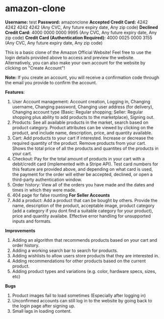 # amazon-clone

__Username:__ test
__Password:__ amazonclone
__Accepted Credit Card:__ 4242 4242 4242 4242 (Any CVC, Any future expiry date, Any zip code)
__Declined Credit Card:__ 4000 0000 0000 9995 (Any CVC, Any future expiry date, Any zip code)
__Credit Card (Authentication Required):__ 4000 0025 0000 3155 (Any CVC, Any future expiry date, Any zip code)

This is a basic clone of the Amazon Official Website! Feel free to use the login details provided above to access and preview the website. Alternatively, you can also make your own account for the website by clicking on "Create Account"!

__Note:__ If you create an account, you will receive a confirmation code through the email you provide to confirm the account. 

__Features__:
1. User Account management: Account creation, Logging in, Changing username, Changing password, Changing user address (for delivery), Changing account type (Basic: Regular shopping; Seller: Regular shopping plus ability to add products to the marketplace), Signing out. 
2. Products: See all available products in the market, search based on product category. Product attributes can be viewed by clicking on the product, and include name, description, price, and quantity available.
3. Cart: Add products to your cart if interested. Increase or decrease the required quantity of the product. Remove products from your cart. Shows the total price of all the products and quantites of the products in your cart. 
4. Checkout: Pay for the total amount of products in your cart with a debit/credit card (implemented with a Stripe API). Test card numbers for this feature are provided above, and depending on what card is used, the payment for the order will either be accepted, declined, or open a third-party authentication window. 
5. Order history: View all of the orders you have made and the dates and times in which they were made. 
6. 404 page for false rounting
__For Seller Accounts__
7. Add a product: Add a product that can be bought by others. Provide the name, description of the product, acceptable image, product category (add a category if you dont find a suitable category for your product), price and quantity availabe. Effective error handling for unsupported inputs and formats. 

__Improvements__
1. Adding an algorithm that recommends products based on your cart and order history. 
2. Adding a working search bar to search for products. 
3. Adding wishlists to allow users store products that they are interested in.
4. Adding recommendations for other products based on the current product. 
5. Adding product types and variations (e.g. color, hardware specs, sizes, etc)

__Bugs__
1. Product images fail to load sometimes (Especially after logging in)
2. Unconfirmed accounts can still log in to the website by going back to the login page after signing up.
3. Small lags in loading content.
